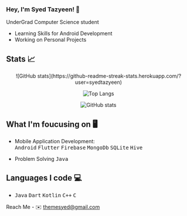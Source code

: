 ### Hey, I'm Syed Tazyeen! 👋
 UnderGrad Computer Science student
 - Learning Skills for Android Development
 - Working on Personal Projects

## Stats 📈

<div align="center" >
 ![GitHub stats](https://github-readme-streak-stats.herokuapp.com/?user=syedtazyeen)

 ![Top Langs](https://github-readme-stats.vercel.app/api/top-langs/?username=syedtazyeen&layout=compact)
 
 ![GitHub stats](https://github-readme-stats.vercel.app/api?username=syedtazyeen&show_icons=true)
</div>

 


## What I'm foucusing on 🖥️
 - Mobile Application Development:
   <br>
   <kbd>Android</kbd> <kbd>Flutter</kbd> <kbd>Firebase</kbd> <kbd>MongoDb</kbd> <kbd>SQLite</kbd> <kbd>Hive</kbd> 
   <br>
    
 - Problem Solving
   <kbd>Java</kbd>

## Languages I code 💻
 - <kbd>Java</kbd> <kbd>Dart</kbd> <kbd>Kotlin</kbd> <kbd>C++</kbd> <kbd>C</kbd>




Reach Me - 
✉️ themesyed@gmail.com



<!--
**syedtazyeen/syedtazyeen** is a ✨ _special_ ✨ repository because its `README.md` (this file) appears on your GitHub profile.

Here are some ideas to get you started:

- 🔭 I’m currently working on ...
- 🌱 I’m currently learning ...
- 👯 I’m looking to collaborate on ...
- 🤔 I’m looking for help with ...
- 💬 Ask me about ...
- 📫 How to reach me: ...
- 😄 Pronouns: ...
- ⚡ Fun fact: ...
-->
